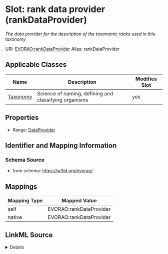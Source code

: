 

# Slot: rank data provider (rankDataProvider) 


_The data provider for the description of the taxonomic ranks used in this taxonomy_





URI: [EVORAO:rankDataProvider](https://w3id.org/evorao/rankDataProvider)
Alias: rankDataProvider

<!-- no inheritance hierarchy -->





## Applicable Classes

| Name | Description | Modifies Slot |
| --- | --- | --- |
| [Taxonomy](Taxonomy.md) | Science of naming, defining and classifying organisms |  yes  |







## Properties

* Range: [DataProvider](DataProvider.md)





## Identifier and Mapping Information







### Schema Source


* from schema: https://w3id.org/evorao/




## Mappings

| Mapping Type | Mapped Value |
| ---  | ---  |
| self | EVORAO:rankDataProvider |
| native | EVORAO:rankDataProvider |




## LinkML Source

<details>
```yaml
name: rankDataProvider
description: The data provider for the description of the taxonomic ranks used in
  this taxonomy
title: rank data provider
from_schema: https://w3id.org/evorao/
rank: 1000
alias: rankDataProvider
domain_of:
- Taxonomy
range: DataProvider
required: false
multivalued: false

```
</details>